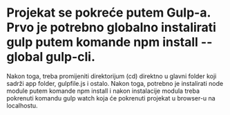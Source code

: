 # Projekat se pokreće putem Gulp-a. Prvo je potrebno globalno instalirati gulp putem komande npm install --global gulp-cli.
Nakon toga, treba promijeniti direktorijum (cd) direktno u glavni folder koji sadrži app folder, gulpfile.js i ostalo. 
Nakon toga, potrebno je instalirati node module putem komande npm install i nakon instalacije modula treba pokrenuti komandu gulp watch koja će pokrenuti projekat u browser-u na localhostu. 
